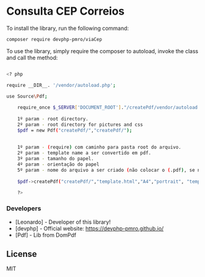 # Consulta CEP Correios



To install the library, run the following command:

``` sh
composer require devphp-pmro/viaCep
```

To use the library, simply require the composer to autoload, invoke the class and call the method:

``` sh

<? php

require __DIR__. '/vendor/autoload.php';

use Source\Pdf;
    
    require_once $_SERVER['DOCUMENT_ROOT']."/createPdf/vendor/autoload.php";
    
    1º param - root directory.
    2º param - root directory for pictures and css
    $pdf = new Pdf("createPdf/","createPdf/"); 
    
   
    1º param - (require) com caminho para pasta root do arquivo. 
    2º param - template name a ser convertido em pdf.
    3º param - tamanho do papel.
    4º param - orientação do papel
    5º param - nome do arquivo a ser criado (não colocar o (.pdf), se não especificado date('d-m-Y').'.pdf'
    
    $pdf->createPdf("createPdf/","template.html","A4","portrait", "template");
    
    ?>
```

### Developers
* [Leonardo] - Developer of this library!
* [devphp] - Official website: <https://devphp-pmro.github.io/>
* [Pdf] - Lib from DomPdf

License
----

MIT